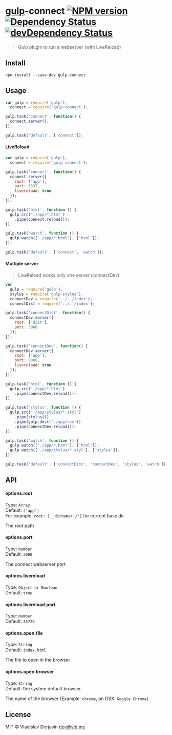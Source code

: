 [gulp](https://github.com/wearefractal/gulp)-connect [![NPM version](https://badge.fury.io/js/gulp-connect.png)](http://badge.fury.io/js/gulp-connect) [![Dependency Status](https://david-dm.org/avevlad/gulp-connect.png)](https://david-dm.org/avevlad/gulp-connect) [![devDependency Status](https://david-dm.org/avevlad/gulp-connect.png)](https://david-dm.org/avevlad/gulp-connect#info=devDependencies)
==================


> Gulp plugin to run a webserver (with LiveReload)

## Install

```
npm install --save-dev gulp-connect
```


## Usage

```js
var gulp = require('gulp'),
  connect = require('gulp-connect');

gulp.task('connect', function() {
  connect.server();
});

gulp.task('default', ['connect']);
```


#### LiveReload
```js
var gulp = require('gulp'),
  connect = require('gulp-connect');

gulp.task('connect', function() {
  connect.server({
    root: ['app'],
    port: 1337,
    livereload: true
  });
});

gulp.task('html', function () {
  gulp.src('./app/*.html')
    .pipe(connect.reload());
});

gulp.task('watch', function () {
  gulp.watch(['./app/*.html'], ['html']);
});

gulp.task('default', ['connect', 'watch']);
```

#### Multiple server
> LiveReload works only one server (connectDev)
```js
var
  gulp = require('gulp'),
  stylus = require('gulp-stylus'),
  connectDev = require('../../index'),
  connectDist = require('../../index');

gulp.task('connectDist', function() {
  connectDev.server({
    root: ['dist'],
    port: 5000
  });
});

gulp.task('connectDev', function() {
  connectDev.server({
    root: ['app'],
    port: 8000,
    livereload: true
  });
});

gulp.task('html', function () {
  gulp.src('./app/*.html')
    .pipe(connectDev.reload());
});

gulp.task('stylus', function () {
  gulp.src('./app/stylus/*.styl')
    .pipe(stylus())
    .pipe(gulp.dest('./app/css'))
    .pipe(connectDev.reload());
});

gulp.task('watch', function () {
  gulp.watch(['./app/*.html'], ['html']);
  gulp.watch(['./app/stylus/*.styl'], ['stylus']);
});

gulp.task('default', ['connectDist', 'connectDev', 'stylus', 'watch']);
```

## API

#### options.root

Type: `Array`  
Default: `['app']`  
For example: `root: [__dirname+'/']` for current base dir

The root path

#### options.port

Type: `Number`  
Default: `3000`

The connect webserver port

#### options.livereload

Type: `Object or Boolean`  
Default: `true`

#### options.livereload.port

Type: `Number`  
Default: `35729`

#### options.open.file

Type: `String`  
Default: `index.html`

The file to open in the browser

#### options.open.browser

Type: `String`  
Default: the system default browser

The name of the browser (Example: `chrome`, on OSX: `Google Chrome`)


## License

MIT © Vladislav Derjavin <dev@vld.me>
